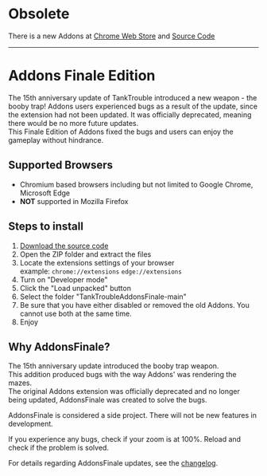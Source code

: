 # Obsolete  
There is a new Addons at [Chrome Web Store](https://chromewebstore.google.com/detail/tanktroubleaddons/ekjcldgkpfdnnffgliempinlpnjioebk) and [Source Code](https://github.com/asger-finding/tanktroubleaddons)

-----

# Addons Finale Edition
The 15th anniversary update of TankTrouble introduced a new weapon - the booby trap! Addons users experienced bugs as a result of the update, since the extension had not been updated. It was officially deprecated, meaning there would be no more future updates.  
This Finale Edition of Addons fixed the bugs and users can enjoy the gameplay without hindrance. 

## Supported Browsers
* Chromium based browsers including but not limited to Google Chrome, Microsoft Edge  
* **NOT** supported in Mozilla Firefox

## Steps to install 
1. [Download the source code](https://github.com/turtlesteak/TankTroubleAddonsFinale/archive/refs/heads/main.zip)
2. Open the ZIP folder and extract the files
3. Locate the extensions settings of your browser  
  example: `chrome://extensions` `edge://extensions`
4. Turn on "Developer mode" 
5. Click the "Load unpacked" button
6. Select the folder "TankTroubleAddonsFinale-main"
7. Be sure that you have either disabled or removed the old Addons. You cannot use both at the same time.
8. Enjoy


## Why AddonsFinale?
The 15th anniversary update introduced the booby trap weapon.  
This addition produced bugs with the way Addons' was rendering the mazes.  
The original Addons extension was officially deprecated and no longer being updated, AddonsFinale was created to solve the bugs.  

AddonsFinale is considered a side project. There will not be new features in development.  

If you experience any bugs, check if your zoom is at 100%. Reload and check if the problem is solved. 

For details regarding AddonsFinale updates, see the [changelog](https://github.com/turtlesteak/TankTroubleAddonsFinale/blob/main/CHANGELOG.md).  
